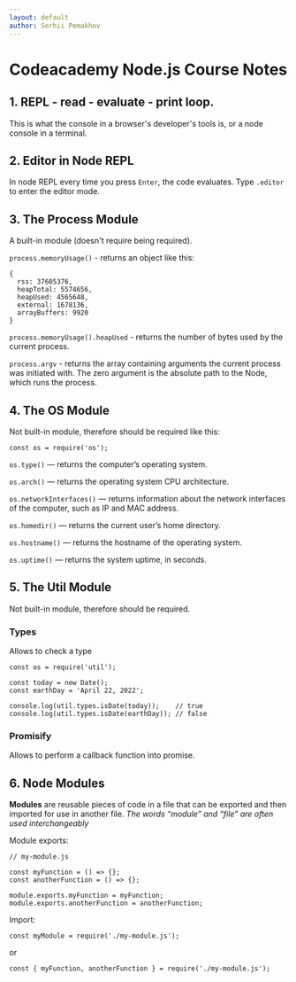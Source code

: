 ```yaml
---
layout: default
author: Serhii Pemakhov
---
```

# Codeacademy Node.js Course Notes

## 1. **REPL** - read - evaluate - print loop.
This is what the console in a browser's developer's tools is, or a node console in a terminal.

## 2. Editor in Node REPL
In node REPL every time you press `Enter`, the code evaluates. Type `.editor` to enter the editor mode.

## 3. The Process Module
A built-in module (doesn't require being required).

`process.memoryUsage()` - returns an object like this:

```
{
  rss: 37605376,
  heapTotal: 5574656,
  heapUsed: 4565648,
  external: 1678136,
  arrayBuffers: 9920
}
```

`process.memoryUsage().heapUsed` - returns the number of bytes used by the current process.

`process.argv` - returns the array containing arguments the current process was initiated with. The zero argument is the absolute path to the Node, which runs the process.

## 4. The OS Module
Not built-in module, therefore should be required like this:

```
const os = require('os');
```

`os.type()` — returns the computer’s operating system.

`os.arch()` — returns the operating system CPU architecture.

`os.networkInterfaces()` — returns information about the network interfaces of the computer, such as IP and MAC address.

`os.homedir()` — returns the current user’s home directory.

`os.hostname()` — returns the hostname of the operating system.

`os.uptime()` — returns the system uptime, in seconds.

## 5. The Util Module
Not built-in module, therefore should be required.

### Types
Allows to check a type

```
const os = require('util');

const today = new Date();
const earthDay = 'April 22, 2022';
 
console.log(util.types.isDate(today));    // true
console.log(util.types.isDate(earthDay)); // false
```

### Promisify
Allows to perform a callback function into promise.

## 6. Node Modules

**Modules** are reusable pieces of code in a file that can be exported and then imported for use in another file.
_The words “module” and “file” are often used interchangeably_

Module exports:

```
// my-module.js

const myFunction = () => {};
const anotherFunction = () => {};

module.exports.myFunction = myFunction;
module.exports.anotherFunction = anotherFunction;
```

Import:

```
const myModule = require('./my-module.js');
```

or

```
const { myFunction, anotherFunction } = require('./my-module.js');
```
